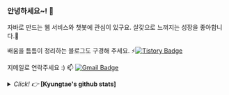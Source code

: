 ### 안녕하세요~! 👋

자바로 만드는 웹 서비스와 챗봇에 관심이 있구요.
살갗으로 느껴지는 성장을 좋아합니다.🌱

배움을 틈틈이 정리하는 블로그도 구경해 주세요.
⚡[![Tistory Badge](https://img.shields.io/badge/-Tistory-orange?style=flat-square&link=http://maengdev.tistory.com/)](http://ktae23.tistory.com/)

지메일로 연락주세요 :)
 📫  [![Gmail Badge](https://img.shields.io/badge/Gmail-EA4335?style=flat&logo=Gmail&logoColor=white)](mailto:pktpkt8917@gmail.com)
 
<details>
  <summary> <i> Click! 👉</i> <b> [Kyungtae's github stats]  </b>  </summary>
<img src="https://github-readme-stats.vercel.app/api?username=ktae23&theme=dracula&show_icons=true&hide=stars,issues" />

</details>


<!--
**ktae23/ktae23** is a ✨ _special_ ✨ repository because its `README.md` (this file) appears on your GitHub profile.

Here are some ideas to get you started:

- 🔭 I’m currently working on ...
- 🌱 I’m currently learning ...
- 👯 I’m looking to collaborate on ...
- 🤔 I’m looking for help with ...
- 💬 Ask me about ...
- 📫 How to reach me: ...
- 😄 Pronouns: ...
- ⚡ Fun fact: ...
-->
